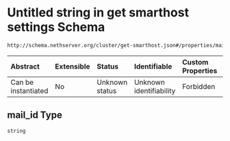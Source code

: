 # Untitled string in get smarthost settings Schema

```txt
http://schema.nethserver.org/cluster/get-smarthost.json#/properties/mail_server/items/properties/mail_id
```



| Abstract            | Extensible | Status         | Identifiable            | Custom Properties | Additional Properties | Access Restrictions | Defined In                                                                |
| :------------------ | :--------- | :------------- | :---------------------- | :---------------- | :-------------------- | :------------------ | :------------------------------------------------------------------------ |
| Can be instantiated | No         | Unknown status | Unknown identifiability | Forbidden         | Allowed               | none                | [get-smarthost.json\*](cluster/get-smarthost.json "open original schema") |

## mail\_id Type

`string`

